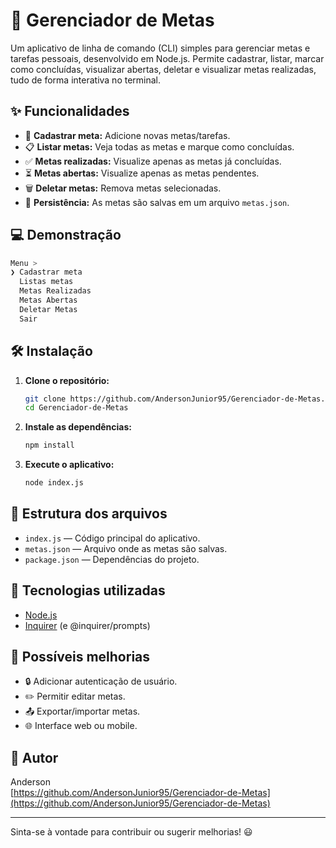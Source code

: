 # 🚀 Gerenciador de Metas

Um aplicativo de linha de comando (CLI) simples para gerenciar metas e tarefas pessoais, desenvolvido em Node.js. Permite cadastrar, listar, marcar como concluídas, visualizar abertas, deletar e visualizar metas realizadas, tudo de forma interativa no terminal.

## ✨ Funcionalidades

- 📝 **Cadastrar meta:** Adicione novas metas/tarefas.
- 📋 **Listar metas:** Veja todas as metas e marque como concluídas.
- ✅ **Metas realizadas:** Visualize apenas as metas já concluídas.
- ⏳ **Metas abertas:** Visualize apenas as metas pendentes.
- 🗑️ **Deletar metas:** Remova metas selecionadas.
- 💾 **Persistência:** As metas são salvas em um arquivo `metas.json`.

## 💻 Demonstração

```bash
Menu >
❯ Cadastrar meta
  Listas metas
  Metas Realizadas
  Metas Abertas
  Deletar Metas
  Sair
```

## 🛠️ Instalação

1. **Clone o repositório:**
   ```bash
   git clone https://github.com/AndersonJunior95/Gerenciador-de-Metas.git
   cd Gerenciador-de-Metas
   ```

2. **Instale as dependências:**
   ```bash
   npm install
   ```

3. **Execute o aplicativo:**
   ```bash
   node index.js
   ```

## 📂 Estrutura dos arquivos

- `index.js` — Código principal do aplicativo.
- `metas.json` — Arquivo onde as metas são salvas.
- `package.json` — Dependências do projeto.

## 🧰 Tecnologias utilizadas

- [Node.js](https://nodejs.org/)
- [Inquirer](https://www.npmjs.com/package/inquirer) (e @inquirer/prompts)

## 🚧 Possíveis melhorias

- 🔒 Adicionar autenticação de usuário.
- ✏️ Permitir editar metas.
- 📤 Exportar/importar metas.
- 🌐 Interface web ou mobile.

## 👤 Autor

Anderson  
[https://github.com/AndersonJunior95/Gerenciador-de-Metas](https://github.com/AndersonJunior95/Gerenciador-de-Metas)

---

Sinta-se à vontade para contribuir ou sugerir melhorias! 😃